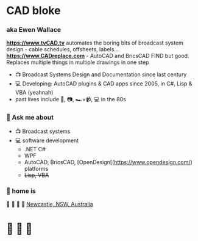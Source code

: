 # CAD bloke
### aka Ewen Wallace

**https://www.tvCAD.tv** automates the boring bits of broadcast system design - cable schedules, offsheets, labels...
**https://www.CADreplace.com** - AutoCAD and BricsCAD FIND but good. Replaces multiple things in multiple drawings in one step

- :tv: Broadcast Systems Design and Documentation since last century
- :computer: Developing: AutoCAD plugins & CAD apps since 2005, in C#, Lisp & VBA (yeahnah)
- past lives include :movie_camera:, :camera:, :racing_car:+:video_camera:, :computer: in the 80s



### 💬 Ask me about
- :tv: Broadcast systems
- :computer: software development 
  - .NET C#
  - WPF
  - AutoCAD, BricsCAD, [OpenDesign[(https://www.opendesign.com/) platforms
  - ~~Lisp, VBA~~ 
  
### :house_with_garden: home is
:koala: :dolphin: :whale: :wine_glass: 	[Newcastle, NSW, Australia](https://www.visitnewcastle.com.au/)

# :beer: :beers: :beer:
<!--
**CADbloke/CADbloke** is a ✨ _special_ ✨ repository because its `README.md` (this file) appears on your GitHub profile.

Here are some ideas to get you started:

- 🔭 I’m currently working on ...
- 🌱 I’m currently learning ...
- 👯 I’m looking to collaborate on ...
- 🤔 I’m looking for help with ...
- 💬 Ask me about ...
- 📫 How to reach me: ...
- 😄 Pronouns: ...
- ⚡ Fun fact: ...
-->
